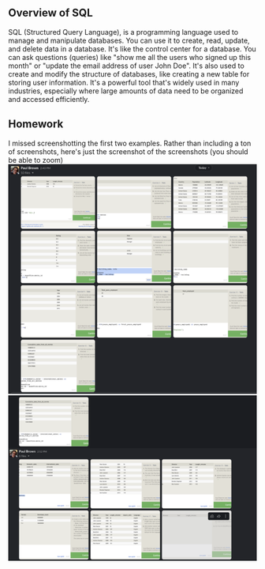 
## Overview of SQL

SQL (Structured Query Language), is a programming language used to manage and manipulate databases. You can use it to create, read, update, and delete data in a database. It's like the control center for a database. You can ask questions (queries) like "show me all the users who signed up this month" or "update the email address of user John Doe". It's also used to create and modify the structure of databases, like creating a new table for storing user information. It's a powerful tool that's widely used in many industries, especially where large amounts of data need to be organized and accessed efficiently.

## Homework
I missed screenshotting the first two examples.
Rather than including a ton of screenshots, here's just the screenshot of the screenshots (you should be able to zoom)
![Screengrab 1](sql-page1.png)
![Screengrab 2](sql-page2.png)


